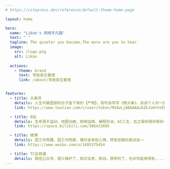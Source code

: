 ```yaml
---
# https://vitepress.dev/reference/default-theme-home-page

layout: home

hero:
  name: "Likoo's 网络平凡路"
  text: " "
  tagline: The quieter you become,The more are you to hear.
  image:
    src: /logo.png
    alt: Likoo
  
  actions:
    - theme: brand
      text: 写给各位看倌
      link: /about/写给各位看倌


features:
  - title: 头条号
    details: 人生中最困惑的日子留下来的【产物】，有时会写写《微头条》，谈谈个人对一些事物的看法~~
    link: https://www.toutiao.com/c/user/token/MS4wLjABAAAAzbZkJoAYnVE8NrP_dHeiCD9rgHsjk57WVPiYwHYPcUM/?

  - title: B站
    details: 生命源于运动，地图动画，网络运维，编程杂谈，AI人生，总之很杂很杂很杂~~
    link: https://space.bilibili.com/386433605 

  - title: 微博
    details: 因工作而建，因工作而废，偶尔会发些心情，转发些数码类动态~~
    link: https://www.weibo.com/u/1495375454

  - title: TC全网通
    details: 微信公众号，很少维护了，知识古老，陈旧，很早的了，也许你能用得到......
---
```


